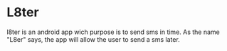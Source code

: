 # L8ter

l8ter is an android app wich purpose is to send sms in time. As the name "L8er" says, the app will allow the user to send a sms later.
